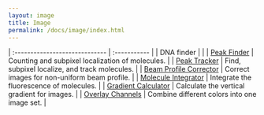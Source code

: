 ```yaml
---
layout: image
title: Image
permalink: /docs/image/index.html
---
```


| :----------------------------- | :----------- |
| DNA finder | |
| [Peak Finder](./image/PeakFinder) | Counting and subpixel localization of molecules. |
| [Peak Tracker](./image/PeakTracker) | Find, subpixel localize, and track molecules. |
| [Beam Profile Corrector](./image/BeamProfileCorrector) | Correct images for non-uniform beam profile. |
| [Molecule Integrator](./image/MoleculeIntegrator) | Integrate the fluorescence of molecules. |
| [Gradient Calculator](./image/GradientCalculator) | Calculate the vertical gradient for images. |
| [Overlay Channels](./image/OverlayChannels) | Combine different colors into one image set. |
